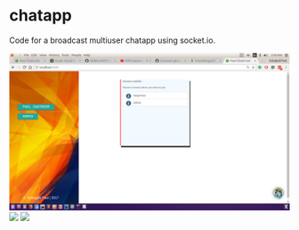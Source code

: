 chatapp
===========

Code for a broadcast multiuser chatapp using socket.io. 

![](screenshot1.png)
![](https://github.com/DEBOJYOTI11/paul-chatrroom/blob/master/screenshot2.png)
![](https://github.com/DEBOJYOTI11/paul-chatrroom/blob/master/screenshot3.png)
